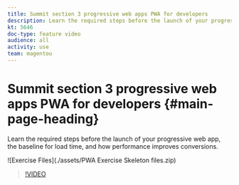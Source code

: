 ```yaml
---
title: Summit section 3 progressive web apps PWA for developers
description: Learn the required steps before the launch of your progressive web app, the baseline for load time, and how performance improves conversions.
kt: 5646
doc-type: feature video
audience: all
activity: use
team: magentou
---
```


# Summit section 3 progressive web apps PWA for developers {#main-page-heading}

Learn the required steps before the launch of your progressive web app, the baseline for load time, and how performance improves conversions.

![Exercise Files](./assets/PWA Exercise Skeleton files.zip)

>[!VIDEO](https://video.tv.adobe.com/v/35717)
